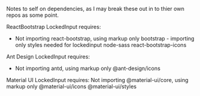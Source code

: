 Notes to self on dependencies, as I may break these out in to thier own repos as some point.

ReactBootstrap LockedInput requires:

- Not importing react-bootstrap, using markup only
  bootstrap - importing only styles needed for lockedinput
  node-sass
  react-bootstrap-icons

Ant Design LockedInput requires:

- Not importing antd, using markup only
  @ant-design/icons

Material UI LockedInput requires:
Not importing @material-ui/core, using markup only
@material-ui/icons
@material-ui/styles
